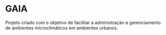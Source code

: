 # GAIA
Projeto criado com o objetivo de facilitar a administração e gerenciamento de ambientes microclimáticos em ambientes urbanos.
